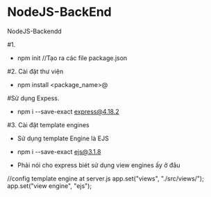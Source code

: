 # NodeJS-BackEnd

NodeJS-Backendd

#1.

- npm init //Tạo ra các file package.json

#2. Cài đặt thư viện

- npm install <package_name>@<version>

#Sử dụng Expess.

- npm i --save-exact express@4.18.2

#3. Cài đặt template engines

- Sử dụng template Engine là EJS

- npm i --save-exact ejs@3.1.8

- Phải nói cho express biét sử dụng view engines ấy ở đâu

//config template engine at server.js
app.set("views", "./src/views/");
app.set("view engine", "ejs");
